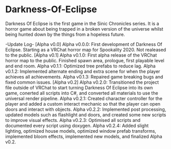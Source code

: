 # Darkness-Of-Eclipse
Darkness Of Eclipse is the first game in the Sinic Chronicles series. It is a horror game about being trapped in a broken version of the universe whilst being hunted down by the things from a hopeless future.

-Update Log-
[Alpha v0.0]
Alpha v0.0.0: First development of Darkness Of Eclipse. Starting as a VRChat horror map for Spookality 2020. Not realeased to the public.
[Alpha v0.1]
Alpha v0.1.0: First alpha release of the VRChat horror map to the public. Finished spawn area, prologue, first playable level and end room.
Alpha v0.1.1: Optimized tree prefabs to reduce lag.
Alpha v0.1.2: Implemented alternate ending and extra scene for when the player achieves all achievements.
Alpha v0.1.3: Repaired game breaking bugs and fixed common issues.
[Alpha v0.2]
Alpha v0.2.0: Transitioned the project file outside of VRChat to start turning Darkness Of Eclipse into its own game, conerted all scripts into C#, and converted all materials to use the universal render pipeline.
Alpha v0.2.1: Created character controller for the player and added a custom interact mechanic so that the player can open doors and interact with objects.
Alpha v0.2.2: Implemented post processing, updated models such as flashlight and doors, and created some new scripts to improve visual effects.
Alpha v0.2.3: Optimised all scripts and documented every script using doxygen.
Alpha v0.2.4: Added slight lighting, optimized house models, optimized window prefab transforms, implemented bloom effects, implemented new models, and finalized Alpha v0.2.
